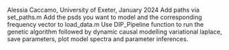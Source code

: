 Alessia Caccamo, University of Exeter, January 2024
Add paths via set_paths.m
Add the psds you want to model and the corresponding frequency vector to load_data.m 
Use DIP_Pipeline function to run the genetic algorithm followed by dynamic causal modelling variational laplace, save parameters, plot model spectra and parameter inferences.
